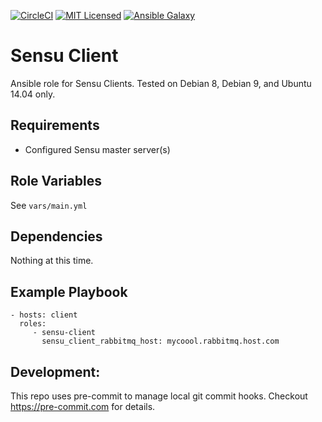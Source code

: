 [![CircleCI](https://img.shields.io/circleci/project/github/jaredledvina/sensu-client.svg)](https://circleci.com/gh/jaredledvina/sensu-client)
[![MIT Licensed](https://img.shields.io/badge/license-MIT-green.svg)](https://tldrlegal.com/license/mit-license)
[![Ansible Galaxy](https://img.shields.io/badge/role-jaredledvina.sensu--client-blue.svg)](https://galaxy.ansible.com/jaredledvina/sensu-client/)

Sensu Client
=========

Ansible role for Sensu Clients. Tested on Debian 8, Debian 9, and Ubuntu 14.04 only.

Requirements
------------

* Configured Sensu master server(s)

Role Variables
--------------

See `vars/main.yml`

Dependencies
------------

Nothing at this time.

Example Playbook
----------------

    - hosts: client
      roles:
         - sensu-client
           sensu_client_rabbitmq_host: mycoool.rabbitmq.host.com


Development:
------------

This repo uses pre-commit to manage local git commit hooks. Checkout https://pre-commit.com for details.

